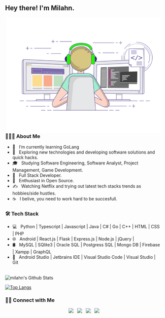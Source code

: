 
        
<h2> Hey there! I'm Milahn.</h2>
<img align="right" alt="GIF" src="https://raw.githubusercontent.com/devSouvik/devSouvik/master/gif3.gif" width="500"/>

<h3> 👨🏻‍💻 About Me </h3>

- 🔭 &nbsp; I’m currently learning GoLang
- 🤔 &nbsp; Exploring new technologies and developing software solutions and quick hacks.
- 🎓 &nbsp; Studying Software Engineering, Software Analyst, Project Management, Game Development.
- 💼 &nbsp; Full Stack Developer.
- 🌱 &nbsp; Enthusiast in Open Source.
- ✍️ &nbsp; Watching Netflix and trying out latest tech stacks trends as hobbies/side hustles.
- ☕ &nbsp; I belive, you need to work hard to be succesfull. 

<h3>🛠 Tech Stack</h3>

- 💻 &nbsp; Python | Typescript | Javascript | Java | C# | Go | C++ | HTML | CSS | PHP
- 🌐 &nbsp; Android | React.js | Flask | Express.js | Node.js | jQuery | 
- 🛢 &nbsp; MySQL | SQlite3 | Oracle SQL | Postgress SQL | Mongo DB | Firebase | Xampp | GraphQL
- 🔧 &nbsp; Android Studio | Jetbrains IDE | Visual Studio Code | Visual Studio | Git

<br>

<!-- ![souvik's Github Stats](https://github-readme-stats.vercel.app/api?username=devSouvik&show_icons=true&title_color=fff&icon_color=79ff97&text_color=9f9f9f&bg_color=151515) -->
<img align="center" src="https://github-readme-stats.vercel.app/api?username=milahnmartin&include_all_commits=true&count_private=true&show_icons=true&line_height=20&title_color=7A7ADB&icon_color=2234AE&text_color=D3D3D3&bg_color=0,000000,130F40" alt="milahn's Github Stats">

</br>


[![Top Langs](https://github-readme-stats.vercel.app/api/top-langs/?username=milahnmartin&layout=compact&text_color=daf7dc&bg_color=151515)](https://github.com/milahnmartin/github-readme-stats)

<h3> 🤝🏻 Connect with Me </h3>

<p align="center">
&nbsp; <a href="https://twitter.com/ultrafyy" target="_blank" rel="noopener noreferrer"><img src="https://img.icons8.com/plasticine/100/000000/twitter.png" width="50" /></a>  
&nbsp; <a href="https://www.instagram.com/milahnmartin/" target="_blank" rel="noopener noreferrer"><img src="https://img.icons8.com/plasticine/100/000000/instagram-new.png" width="50" /></a>  
&nbsp; <a href="https://www.linkedin.com/in/milahn-martin-376416203/" target="_blank" rel="noopener noreferrer"><img src="https://img.icons8.com/plasticine/100/000000/linkedin.png" width="50" /></a>
&nbsp; <a href="mailto:milahnmartin.develop@gmail.com" target="_blank" rel="noopener noreferrer"><img src="https://img.icons8.com/plasticine/100/000000/gmail.png"  width="50" /></a>
</p>
